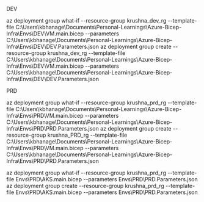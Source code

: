 DEV

az deployment group what-if --resource-group krushna_dev_rg --template-file C:\Users\kbhanage\Documents\Personal-Learnings\Azure-Bicep-Infra\Envs\DEV\VM.main.bicep --parameters C:\Users\kbhanage\Documents\Personal-Learnings\Azure-Bicep-Infra\Envs\DEV\DEV.Parameters.json
az deployment group create --resource-group krushna_dev_rg --template-file C:\Users\kbhanage\Documents\Personal-Learnings\Azure-Bicep-Infra\Envs\DEV\VM.main.bicep --parameters C:\Users\kbhanage\Documents\Personal-Learnings\Azure-Bicep-Infra\Envs\DEV\DEV.Parameters.json
                        

PRD


az deployment group what-if --resource-group krushna_prd_rg --template-file C:\Users\kbhanage\Documents\Personal-Learnings\Azure-Bicep-Infra\Envs\PRD\VM.main.bicep --parameters C:\Users\kbhanage\Documents\Personal-Learnings\Azure-Bicep-Infra\Envs\PRD\PRD.Parameters.json
az deployment group create --resource-group krushna_PRD_rg --template-file C:\Users\kbhanage\Documents\Personal-Learnings\Azure-Bicep-Infra\Envs\PRD\VM.main.bicep --parameters C:\Users\kbhanage\Documents\Personal-Learnings\Azure-Bicep-Infra\Envs\PRD\PRD.Parameters.json








az deployment group what-if --resource-group krushna_prd_rg --template-file Envs\PRD\AKS.main.bicep --parameters Envs\PRD\PRD.Parameters.json
az deployment group create --resource-group krushna_prd_rg --template-file Envs\PRD\AKS.main.bicep --parameters Envs\PRD\PRD.Parameters.json





